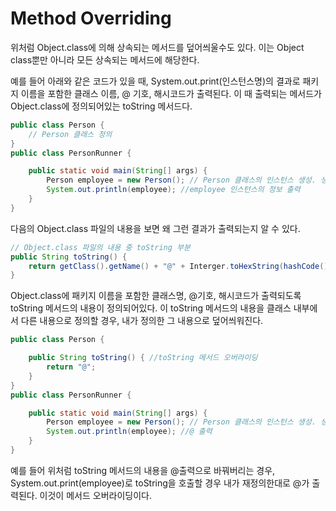 # Method Overriding

위처럼 Object.class에 의해 상속되는 메서드를 덮어씌울수도 있다. 이는 Object class뿐만 아니라 모든 상속되는 메서드에 해당한다.

예를 들어 아래와 같은 코드가 있을 때, System.out.print(인스턴스명)의 결과로 패키지 이름을 포함한 클래스 이름, @ 기호, 해시코드가 출력된다. 이 때 출력되는 메서드가 Object.class에 정의되어있는 toString 메서드다.

```java
public class Person {
    // Person 클래스 정의
}
public class PersonRunner {

    public static void main(String[] args) {
        Person employee = new Person(); // Person 클래스의 인스턴스 생성. 생성자 Person 호출
        System.out.println(employee); //employee 인스턴스의 정보 출력
    }
}
```

다음의 Object.class 파일의 내용을 보면 왜 그런 결과가 출력되는지 알 수 있다.

```java
// Object.class 파일의 내용 중 toString 부분
public String toString() {
	return getClass().getName() + "@" + Interger.toHexString(hashCode())
}
```

Object.class에 패키지 이름을 포함한 클래스명, @기호, 해시코드가 출력되도록 toString 메서드의 내용이 정의되어있다. 이 toString 메서드의 내용을 클래스 내부에서 다른 내용으로 정의할 경우, 내가 정의한 그 내용으로 덮어씌워진다.

```java
public class Person {

    public String toString() { //toString 메서드 오버라이딩
    	return "@";
    }
}
public class PersonRunner {

    public static void main(String[] args) {
        Person employee = new Person(); // Person 클래스의 인스턴스 생성. 생성자 Person 호출
        System.out.println(employee); //@ 출력
    }
}
```

예를 들어 위처럼 toString 메서드의 내용을 @출력으로 바꿔버리는 경우, System.out.print(employee)로 toString을 호출할 경우 내가 재정의한대로 @가 출력된다. 이것이 메서드 오버라이딩이다.
